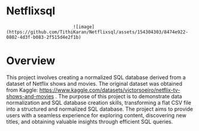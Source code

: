 # Netflixsql

                             ![image](https://github.com/TithiKaran/Netflixsql/assets/154304303/8474e922-0802-4d3f-b083-2f515d4e2f1b)
  
# Overview
This project involves creating a normalized SQL database derived from a dataset of Netflix shows and movies. The original dataset was obtained from Kaggle: https://www.kaggle.com/datasets/victorsoeiro/netflix-tv-shows-and-movies .
The purpose of this project is to demonstrate data normalization and SQL database creation skills, transforming a flat CSV file into a structured and normalized SQL database.
The project aims to provide users with a seamless experience for exploring content, discovering new titles, and obtaining valuable insights through efficient SQL queries.
